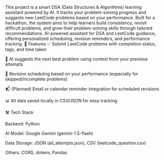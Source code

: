 This project is a smart DSA (Data Structures & Algorithms) learning assistant powered by AI. It tracks your problem-solving progress and suggests new LeetCode problems based on your performance. Built for a hackathon, the system aims to help learners build consistency, revisit difficult problems, and grow their problem-solving skills through tailored recommendations.
AI-powered assistant for DSA and LeetCode guidance, offering personalized scheduling, revision reminders, and performance tracking.
🚀 Features
✅ Submit LeetCode problems with completion status, tags, and time taken

🤖 AI suggests the next best problem using context from your previous attempts

🔁 Revision scheduling based on your performance (especially for skipped/incomplete problems)

📬 (Planned) Email or calendar reminder integration for scheduled revisions


📊 All data saved locally in CSV/JSON for easy tracking

🛠️ Tech Stack

Backend: Python

AI Model: Google Gemini (gemini-1.5-flash)

Data Storage: JSON (all_attempts.json), CSV (leetcode_question.csv)

Others: CORS, dotenv, Pandas
